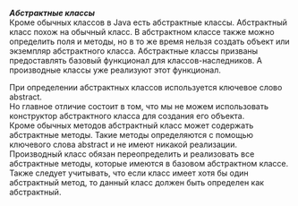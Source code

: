 ***Абстрактные классы***      
Кроме обычных классов в Java есть абстрактные классы. Абстрактный класс похож на обычный класс. В абстрактном классе также можно определить поля и методы, но в то же время нельзя создать объект или экземпляр абстрактного класса. Абстрактные классы призваны предоставлять базовый функционал для классов-наследников. А производные классы уже реализуют этот функционал.

При определении абстрактных классов используется ключевое слово abstract.  
Но главное отличие состоит в том, что мы не можем использовать конструктор абстрактного класса для создания его объекта.  
Кроме обычных методов абстрактный класс может содержать абстрактные методы. Такие методы определяются с помощью ключевого слова abstract и не имеют никакой реализации.  
Производный класс обязан переопределить и реализовать все абстрактные методы, которые имеются в базовом абстрактном классе. Также следует учитывать, что если класс имеет хотя бы один абстрактный метод, то данный класс должен быть определен как абстрактный.
